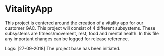 # VitalityApp

This project is centered around the creation of a vitality app for our customer GAC. This project will consist of 4 different subsystems. These subsystems are fitness/movement, rest, food and mental health.
In this file any important changes can be logged for release reference.

Logs:
[27-09-2018]
The project base has been initiated.
